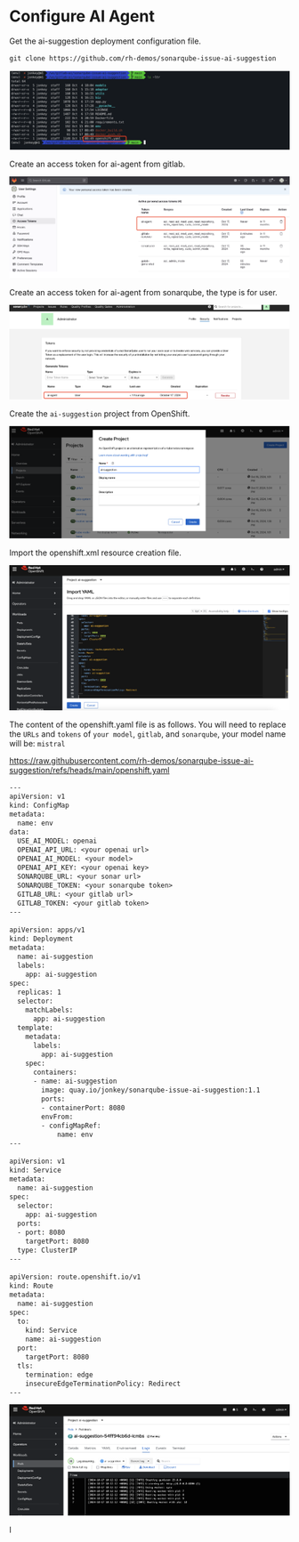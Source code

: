 # Configure AI Agent

Get the ai-suggestion deployment configuration file.

```
git clone https://github.com/rh-demos/sonarqube-issue-ai-suggestion
```

![image-20241030214738243](assets/4-4-configure-ai-agent/image-20241030214738243.png)

Create an access token for ai-agent from gitlab.

![image-20241030214818318](assets/4-4-configure-ai-agent/image-20241030214818318.png)

Create an access token for ai-agent from sonarqube, the type is for user.

![image-20241030214916308](assets/4-4-configure-ai-agent/image-20241030214916308.png)

Create the `ai-suggestion` project from OpenShift.

![image-20241030214940862](assets/4-4-configure-ai-agent/image-20241030214940862.png)

Import the openshift.xml resource creation file.

![image-20241030215016106](assets/4-4-configure-ai-agent/image-20241030215016106.png)

The content of the openshift.yaml file is as follows. You will need to replace the `URLs` and `tokens` of `your model`, `gitlab`, and `sonarqube`, your model name will be: `mistral` 

https://raw.githubusercontent.com/rh-demos/sonarqube-issue-ai-suggestion/refs/heads/main/openshift.yaml

```
---
apiVersion: v1
kind: ConfigMap
metadata:
  name: env
data:
  USE_AI_MODEL: openai
  OPENAI_API_URL: <your openai url>
  OPENAI_AI_MODEL: <your model>
  OPENAI_API_KEY: <your openai key>
  SONARQUBE_URL: <your sonar url>
  SONARQUBE_TOKEN: <your sonarqube token>
  GITLAB_URL: <your gitlab url>
  GITLAB_TOKEN: <your gitlab token>
---

apiVersion: apps/v1
kind: Deployment
metadata:
  name: ai-suggestion
  labels:
    app: ai-suggestion
spec:
  replicas: 1
  selector:
    matchLabels:
      app: ai-suggestion
  template:
    metadata:
      labels:
        app: ai-suggestion
    spec:
      containers:
      - name: ai-suggestion
        image: quay.io/jonkey/sonarqube-issue-ai-suggestion:1.1
        ports:
        - containerPort: 8080
        envFrom:
        - configMapRef:
            name: env
---

apiVersion: v1
kind: Service
metadata:
  name: ai-suggestion
spec:
  selector:
    app: ai-suggestion
  ports:
  - port: 8080
    targetPort: 8080
  type: ClusterIP
---

apiVersion: route.openshift.io/v1
kind: Route
metadata:
  name: ai-suggestion
spec:
  to:
    kind: Service
    name: ai-suggestion
  port:
    targetPort: 8080
  tls:
    termination: edge
    insecureEdgeTerminationPolicy: Redirect
---

```

![image-20241030215219308](assets/4-4-configure-ai-agent/image-20241030215219308.png)

l
